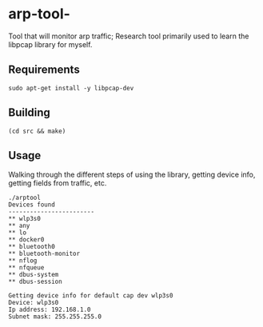 # arp-tool-
Tool that will monitor arp traffic; Research tool primarily used to learn the libpcap library for myself. 


## Requirements
```
sudo apt-get install -y libpcap-dev
```

## Building
```
(cd src	&& make) 
```

## Usage
Walking through the different steps of using the library, getting device info, getting fields from traffic, etc. 
```
./arptool
Devices found
------------------------
** wlp3s0
** any
** lo
** docker0
** bluetooth0
** bluetooth-monitor
** nflog
** nfqueue
** dbus-system
** dbus-session

Getting device info for default cap dev wlp3s0
Device: wlp3s0
Ip address: 192.168.1.0
Subnet mask: 255.255.255.0
```